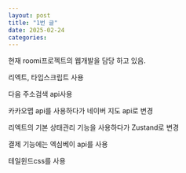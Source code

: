 ```yaml
---
layout: post
title: "1번 글"
date: 2025-02-24
categories: 
---
```


현재 roomi프로젝트의 웹개발을 담당 하고 있음.

리엑트, 타입스크립트 사용

다음 주소검색 api사용

카카오맵 api를 사용하다가 네이버 지도 api로 변경

리엑트의 기본 상태관리 기능을 사용하다가 Zustand로 변경

결제 기능에는 엑심베이 api를 사용

테일윈드css를 사용
